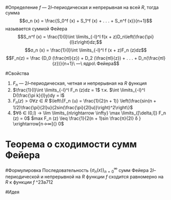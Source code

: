 #Определение 
$f$ — $2l$–периодическая и непрерывная на всей $R$, тогда сумма $$σ_n (x) = \frac{S_0^f (x) + S_1^f (x) + . . . + S_n^f (x)}{n+1}$$ 
называется суммой Фейера
$$S_n^f (x) = \frac{1}{l}\int \limits_{-l}^l f(x + z)D_n\left(\frac{\pi}{l}z\right)dz;$$$$σ_n (x) = \frac{1}{l}\int \limits_{-l}^l f (x + z)F_n (z)dz$$
$$F_n(z) = \frac {D_0 (\frac{πl}{z}) + D_2 (\frac{πl}{z}) + . . . + D_n(\frac{πl}{z})}{n+1}\ —\ ядро\ Фейера$$

#Свойства 
1. $F_n$ — $2l$–периодическая, четная и непрерывная на $R$ функция
2. $\frac{1}{l}\int \limits_{-l}^l F_n (z)dz = 1$ т.к. $\int \limits_{-l}^l D(\frac{\pi k}{l}y)dy = l$ 
3. $F_n (z) > 0∀z ∈ R$ $\left\{F_n (u) = \frac{1}{2(n + 1)} \left(\frac{sin(n + 1/2)\frac{\pi}{2l}u}{2sin(\frac{\pi}{2l}u)}\right)^2\right\}$ 
4. $∀δ ∈ (0,l) → \lim \limits_{n\rightarrow \infty} \max \limits_{[\delta,l]} F_n (z) = 0$ $max F_n (z) \leq \frac{1}{2(n + 1)sin \frac{π}{2l} δ } \xrightarrow[n→∞]{} 0$ 

# Теорема о сходимости сумм Фейера

#Формулировка 
Последовательность $\{σ_n(x)\}^∞_{n=0}$ сумм Фейера $2l$–периодической и непрерывной на $R$ функции $f$ сходится равномерно на $R$ к функции $f$ ^23a712

#Идея 
